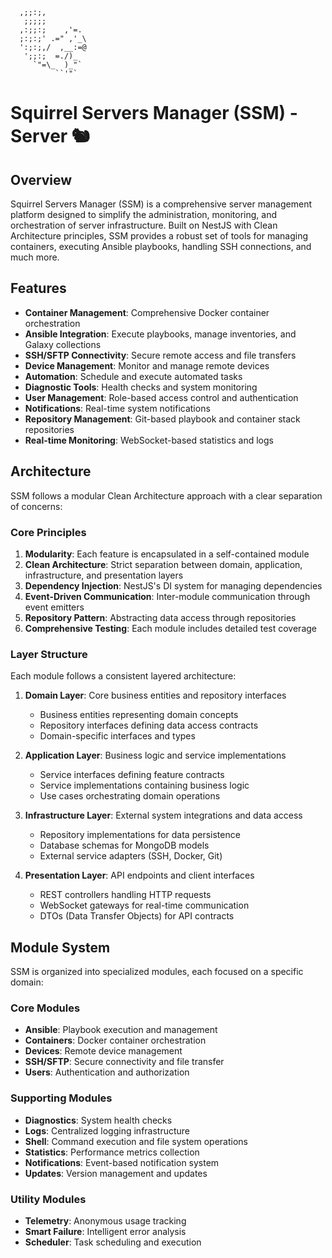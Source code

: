 
```ascii
  ,;;:;,
   ;;;;;
  ,:;;:;    ,'=.
  ;:;:;' .=" ,'_\
  ':;:;,/  ,__:=@
   ';;:;  =./)_
     `"=\_  )_"`
          ``'"`
```
# Squirrel Servers Manager (SSM) - Server 🐿️

## Overview

Squirrel Servers Manager (SSM) is a comprehensive server management platform designed to simplify the administration, monitoring, and orchestration of server infrastructure. Built on NestJS with Clean Architecture principles, SSM provides a robust set of tools for managing containers, executing Ansible playbooks, handling SSH connections, and much more.

## Features

- **Container Management**: Comprehensive Docker container orchestration
- **Ansible Integration**: Execute playbooks, manage inventories, and Galaxy collections
- **SSH/SFTP Connectivity**: Secure remote access and file transfers
- **Device Management**: Monitor and manage remote devices
- **Automation**: Schedule and execute automated tasks
- **Diagnostic Tools**: Health checks and system monitoring
- **User Management**: Role-based access control and authentication
- **Notifications**: Real-time system notifications
- **Repository Management**: Git-based playbook and container stack repositories
- **Real-time Monitoring**: WebSocket-based statistics and logs

## Architecture

SSM follows a modular Clean Architecture approach with a clear separation of concerns:

### Core Principles

1. **Modularity**: Each feature is encapsulated in a self-contained module
2. **Clean Architecture**: Strict separation between domain, application, infrastructure, and presentation layers
3. **Dependency Injection**: NestJS's DI system for managing dependencies
4. **Event-Driven Communication**: Inter-module communication through event emitters
5. **Repository Pattern**: Abstracting data access through repositories
6. **Comprehensive Testing**: Each module includes detailed test coverage

### Layer Structure

Each module follows a consistent layered architecture:

1. **Domain Layer**: Core business entities and repository interfaces
   - Business entities representing domain concepts
   - Repository interfaces defining data access contracts
   - Domain-specific interfaces and types

2. **Application Layer**: Business logic and service implementations
   - Service interfaces defining feature contracts
   - Service implementations containing business logic
   - Use cases orchestrating domain operations

3. **Infrastructure Layer**: External system integrations and data access
   - Repository implementations for data persistence
   - Database schemas for MongoDB models
   - External service adapters (SSH, Docker, Git)

4. **Presentation Layer**: API endpoints and client interfaces
   - REST controllers handling HTTP requests
   - WebSocket gateways for real-time communication
   - DTOs (Data Transfer Objects) for API contracts

## Module System

SSM is organized into specialized modules, each focused on a specific domain:

### Core Modules

- **Ansible**: Playbook execution and management
- **Containers**: Docker container orchestration
- **Devices**: Remote device management
- **SSH/SFTP**: Secure connectivity and file transfer
- **Users**: Authentication and authorization

### Supporting Modules

- **Diagnostics**: System health checks
- **Logs**: Centralized logging infrastructure
- **Shell**: Command execution and file system operations
- **Statistics**: Performance metrics collection
- **Notifications**: Event-based notification system
- **Updates**: Version management and updates

### Utility Modules

- **Telemetry**: Anonymous usage tracking
- **Smart Failure**: Intelligent error analysis
- **Scheduler**: Task scheduling and execution